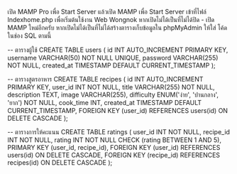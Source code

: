 เปิด MAMP Pro เพื่อ Start Server แล้วเปิด MAMP เพื่อ Start Server
เข้าที่ไฟล์ Indexhome.php เพื่อเริ่มต้นใช้งาน Web Wongnok
หากเปิดไม่ได้เป็นที่ไม่ได้ปิด - เปิด MAMP ใหม่อีกครับ
หากเปิดไม่ได้เป็นที่ไม่ได้สร้างตารางเก็บข้อมูลใน phpMyAdmin ให้ใส่ โค้ดในช่อง SQL ตามนี้

-- ตารางผู้ใช้
CREATE TABLE users (
    id INT AUTO_INCREMENT PRIMARY KEY,
    username VARCHAR(50) NOT NULL UNIQUE,
    password VARCHAR(255) NOT NULL,
    created_at TIMESTAMP DEFAULT CURRENT_TIMESTAMP
);

-- ตารางสูตรอาหาร
CREATE TABLE recipes (
    id INT AUTO_INCREMENT PRIMARY KEY,
    user_id INT NOT NULL,
    title VARCHAR(255) NOT NULL,
    description TEXT,
    image VARCHAR(255),
    difficulty ENUM('ง่าย', 'ปานกลาง', 'ยาก') NOT NULL,
    cook_time INT,
    created_at TIMESTAMP DEFAULT CURRENT_TIMESTAMP,
    FOREIGN KEY (user_id) REFERENCES users(id) ON DELETE CASCADE
);

-- ตารางการให้คะแนน
CREATE TABLE ratings (
    user_id INT NOT NULL,
    recipe_id INT NOT NULL,
    rating INT NOT NULL CHECK (rating BETWEEN 1 AND 5),
    PRIMARY KEY (user_id, recipe_id),
    FOREIGN KEY (user_id) REFERENCES users(id) ON DELETE CASCADE,
    FOREIGN KEY (recipe_id) REFERENCES recipes(id) ON DELETE CASCADE
);
